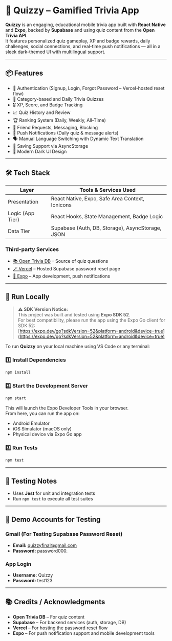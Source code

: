 # 🧠 Quizzy – Gamified Trivia App

**Quizzy** is an engaging, educational mobile trivia app built with **React Native** and **Expo**, backed by **Supabase** and using quiz content from the **Open Trivia API**.  
It features personalized quiz gameplay, XP and badge rewards, daily challenges, social connections, and real-time push notifications — all in a sleek dark-themed UI with multilingual support.

---

## 📦 Features

- 🔐 Authentication (Signup, Login, Forgot Password – Vercel-hosted reset flow)
- 🧠 Category-based and Daily Trivia Quizzes
- 🎖️ XP, Score, and Badge Tracking
- 📈 Quiz History and Review
- 🏆 Ranking System (Daily, Weekly, All-Time)
- 👥 Friend Requests, Messaging, Blocking
- 🔕 Push Notifications (Daily quiz & message alerts)
- 🗣️ Manual Language Switching with Dynamic Text Translation
- 📶 Saving Support via AsyncStorage
- 🌙 Modern Dark UI Design

---

## 🛠️ Tech Stack

| Layer           | Tools & Services Used                              |
|-----------------|----------------------------------------------------|
| Presentation    | React Native, Expo, Safe Area Context, Ionicons    |
| Logic (App Tier)| React Hooks, State Management, Badge Logic         |
| Data Tier       | Supabase (Auth, DB, Storage), AsyncStorage, JSON   |

### Third-party Services
- [📚 Open Trivia DB](https://opentdb.com/) – Source of quiz questions  
- [🪄 Vercel](https://vercel.com/) – Hosted Supabase password reset page  
- [📲 Expo](https://expo.dev/) – App development, push notifications  

---

## 🚀 Run Locally

> **⚠️ SDK Version Notice:**  
> This project was built and tested using **Expo SDK 52**.  
> For best compatibility, please run the app using the Expo Go client for SDK 52:  
> [https://expo.dev/go?sdkVersion=52&platform=android&device=true](https://expo.dev/go?sdkVersion=52&platform=android&device=true)

To run **Quizzy** on your local machine using VS Code or any terminal:

### 1️⃣ Install Dependencies
```bash
npm install
```

### 2️⃣ Start the Development Server
```bash
npm start
```
This will launch the Expo Developer Tools in your browser.  
From here, you can run the app on:
- Android Emulator  
- iOS Simulator (macOS only)  
- Physical device via Expo Go app  

### 3️⃣ Run Tests
```bash
npm test
```

---

## 🧪 Testing Notes
- Uses **Jest** for unit and integration tests  
- Run `npm test` to execute all test suites  

---

## 👥 Demo Accounts for Testing

### Gmail (For Testing Supabase Password Reset)
- **Email:** quizzyfinal@gmail.com  
- **Password:** password000.

### App Login
- **Username:** Quizzy  
- **Password:** test123

---

## 📚 Credits / Acknowledgments
- **Open Trivia DB** – For quiz content  
- **Supabase** – For backend services (auth, storage, DB)  
- **Vercel** – For hosting the password reset flow  
- **Expo** – For push notification support and mobile development tools  
